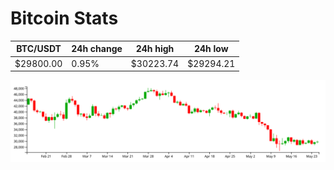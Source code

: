 # Bitcoin Stats

BTC/USDT|24h change|24h high|24h low|
|---|---|---|---|
|$29800.00|0.95%|$30223.74|$29294.21|

<img src="./chart.svg">
